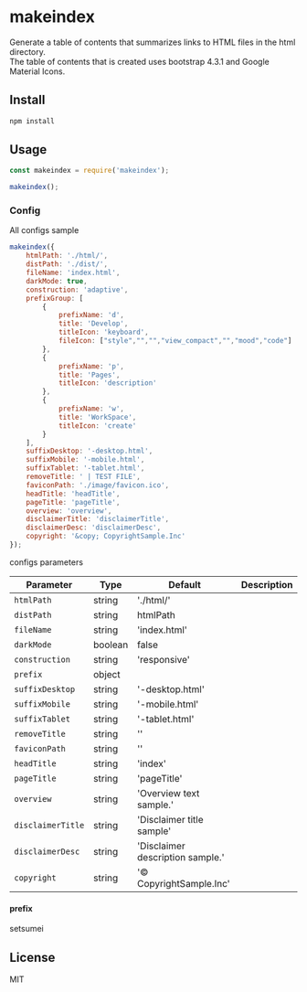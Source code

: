 # makeindex

Generate a table of contents that summarizes links to HTML files in the html directory.  
The table of contents that is created uses bootstrap 4.3.1 and Google Material Icons.

## Install

```bash
npm install
```

## Usage

```JavaScript
const makeindex = require('makeindex');

makeindex();
```

### Config

All configs sample  

```JavaScript
makeindex({
    htmlPath: './html/',
    distPath: './dist/',
    fileName: 'index.html',
    darkMode: true,
    construction: 'adaptive',
    prefixGroup: [
        {
            prefixName: 'd',
            title: 'Develop',
            titleIcon: 'keyboard',
            fileIcon: ["style","","","view_compact","","mood","code"]
        },
        {
            prefixName: 'p',
            title: 'Pages',
            titleIcon: 'description'
        },
        {
            prefixName: 'w',
            title: 'WorkSpace',
            titleIcon: 'create'
        }
    ],
    suffixDesktop: '-desktop.html',
    suffixMobile: '-mobile.html',
    suffixTablet: '-tablet.html',
    removeTitle: ' | TEST FILE',
    faviconPath: './image/favicon.ico',
    headTitle: 'headTitle',
    pageTitle: 'pageTitle',
    overview: 'overview',
    disclaimerTitle: 'disclaimerTitle',
    disclaimerDesc: 'disclaimerDesc',
    copyright: '&copy; CopyrightSample.Inc'
});
```

configs parameters  

| Parameter        | Type    | Default                          | Description                                                    |
| ---------------- | ------- | -------------------------------- | -------------------------------------------------------------- |
| `htmlPath`         | string  | './html/'                        |                                                                |
| `distPath`         | string  | htmlPath                         |                                                                |
| `fileName`         | string  | 'index.html'                     |                                                                |
| `darkMode`         | boolean | false                            |                                                                |
| `construction`     | string  | 'responsive'                     |                                                                |
| `prefix`           | object  |                                  |                                                                |
| `suffixDesktop`    | string  | '-desktop.html'                  |                                                                |
| `suffixMobile`     | string  | '-mobile.html'                   |                                                                |
| `suffixTablet`     | string  | '-tablet.html'                   |                                                                |
| `removeTitle`      | string  | ''                               |                                                                |
| `faviconPath`      | string  | ''                               |                                                                |
| `headTitle`        | string  | 'index'                          |                                                                |
| `pageTitle`        | string  | 'pageTitle'                      |                                                                |
| `overview`         | string  | 'Overview text sample.'          |                                                                |
| `disclaimerTitle`  | string  | 'Disclaimer title sample'        |                                                                |
| `disclaimerDesc`   | string  | 'Disclaimer description sample.' |                                                                |
| `copyright`        | string  | '&copy; CopyrightSample.Inc'     |                                                                |

#### prefix

setsumei  

## License

MIT
